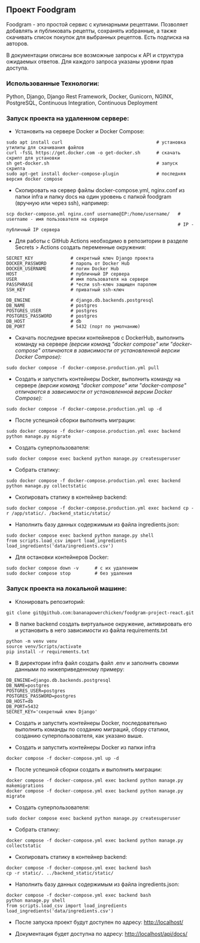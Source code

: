 ## Проект Foodgram

Foodgram - это простой сервис с кулинарными рецептами. Позволяет  добавлять и публиковать рецепты, сохранять избранные, а также скачивать список покупок для выбранных рецептов. Есть подписка на авторов.

В документации описаны все возможные запросы к API и структура ожидаемых ответов. Для каждого запроса указаны уровни прав доступа.

### Использованные Технологии:

Python, Django, Django Rest Framework, Docker, Gunicorn, NGINX, PostgreSQL, Continuous Integration, Continuous Deployment

### Запуск проекта на удаленном сервере:

- Установить на сервере Docker и  Docker Compose:

```
sudo apt install curl                                   # установка утилиты для скачивания файлов
curl -fsSL https://get.docker.com -o get-docker.sh      # скачать скрипт для установки
sh get-docker.sh                                        # запуск скрипта
sudo apt-get install docker-compose-plugin              # последняя версия docker compose
```

- Скопировать на сервер файлы docker-compose.yml, nginx.conf из папки infra и папку docs на один уровень с папкой foodgram (вручную или через ssh), например:

```
scp docker-compose.yml nginx.conf username@IP:/home/username/   # username - имя пользователя на сервере
                                                                # IP - публичный IP сервера
```

- Для работы с GitHub Actions необходимо в репозитории в разделе Secrets > Actions создать переменные окружения:
```
SECRET_KEY              # секретный ключ Django проекта
DOCKER_PASSWORD         # пароль от Docker Hub
DOCKER_USERNAME         # логин Docker Hub
HOST                    # публичный IP сервера
USER                    # имя пользователя на сервере
PASSPHRASE              # *если ssh-ключ защищен паролем
SSH_KEY                 # приватный ssh-ключ

DB_ENGINE               # django.db.backends.postgresql
DB_NAME                 # postgres
POSTGRES_USER           # postgres
POSTGRES_PASSWORD       # postgres
DB_HOST                 # db
DB_PORT                 # 5432 (порт по умолчанию)
```

- Скачать последние вресии контейнеров с  DockerHub, выполнить команду на сервере
*(версии команд "docker compose" или "docker-compose" отличаются в зависимости от установленной версии Docker Compose):*
```
sudo docker compose -f docker-compose.production.yml pull
```

- Создать и запустить контейнеры Docker, выполнить команду на сервере
*(версии команд "docker compose" или "docker-compose" отличаются в зависимости от установленной версии Docker Compose):*
```
sudo docker compose -f docker-compose.production.yml up -d
```

- После успешной сборки выполнить миграции:
```
sudo docker compose -f docker-compose.production.yml exec backend python manage.py migrate
```

- Создать суперпользователя:
```
sudo docker compose exec backend python manage.py createsuperuser
```

- Собрать статику:
```
sudo docker compose -f docker-compose.production.yml exec backend python manage.py collectstatic
```

- Скопировать статику в контейнер backend:
```
sudo docker compose -f docker-compose.production.yml exec backend cp -r /app/static/. /backend_static/static/
```

- Наполнить базу данных содержимым из файла ingredients.json:
```
sudo docker compose exec backend python manage.py shell
from scripts.load_csv import load_ingredients
load_ingredients('data/ingredients.csv')
```

- Для остановки контейнеров Docker:
```
sudo docker compose down -v      # с их удалением
sudo docker compose stop         # без удаления
```

### Запуск проекта на локальной машине:

- Клонировать репозиторий:
```
git clone git@github.com:bananapowerchicken/foodgram-project-react.git
```

- В папке backend создать виртуальное окружение, активировать его и установить в него зависимости из файла requirements.txt
```
python -m venv venv
source venv/Scripts/activate
pip install -r requirements.txt 
```

- В директории infra файл создать файл .env и заполнить своими данными по нижеприведенному примеру:
```
DB_ENGINE=django.db.backends.postgresql
DB_NAME=postgres
POSTGRES_USER=postgres
POSTGRES_PASSWORD=postgres
DB_HOST=db
DB_PORT=5432
SECRET_KEY='секретный ключ Django'
```

- Создать и запустить контейнеры Docker, последовательно выполнить команды по созданию миграций, сбору статики, 
созданию суперпользователя, как указано выше.

- Создать и запустить контейнеры Docker из папки infra
```
docker compose -f docker-compose.yml up -d
```

- После успешной сборки создать и выполнить миграции:
```
docker compose -f docker-compose.yml exec backend python manage.py makemigrations
docker compose -f docker-compose.yml exec backend python manage.py migrate
```

- Создать суперпользователя:
```
sudo docker compose exec backend python manage.py createsuperuser
```

- Собрать статику:
```
docker compose -f docker-compose.yml exec backend python manage.py collectstatic
```

- Скопировать статику в контейнер backend:
```
docker compose -f docker-compose.yml exec backend bash
cp -r static/. ../backend_static/static/

```

- Наполнить базу данных содержимым из файла ingredients.json:
```
docker compose -f docker-compose.yml exec backend bash
python manage.py shell
from scripts.load_csv import load_ingredients
load_ingredients('data/ingredients.csv')
```


- После запуска проект будут доступен по адресу: [http://localhost/](http://localhost/)


- Документация будет доступна по адресу: [http://localhost/api/docs/](http://localhost/api/docs/)
